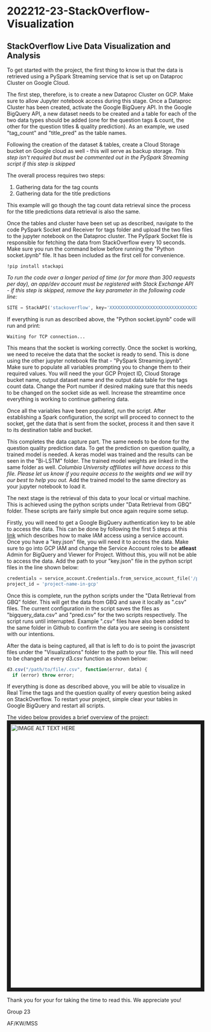 # 202212-23-StackOverflow-Visualization

## StackOverflow Live Data Visualization and Analysis

To get started with the project, the first thing to know is that the data is retrieved using a PySpark Streaming service that is set up on Dataproc Cluster on Google Cloud.

The first step, therefore, is to create a new Dataproc Cluster on GCP. Make sure to allow Jupyter notebook access during this stage.
Once a Dataproc Cluster has been created, activate the Google BigQuery API. In the Google BigQuery API, a new dataset needs to be created and a table for each of the two data types should be added (one for the question tags & count, the other for the question titles & quality prediction). As an example, we used "tag_count" and "title_pred" as the table names.

Following the creation of the dataset & tables, create a Cloud Storage bucket on Google cloud as well - this will serve as backup storage. *This step isn't required but must be commented out in the PySpark Streaming script if this step is skipped*

The overall process requires two steps:
1. Gathering data for the tag counts
2. Gathering data for the title predictions

This example will go though the tag count data retrieval since the process for the title predictions data retrieval is also the same.

Once the tables and cluster have been set up as described, navigate to the code PySpark Socket and Receiver for tags folder and upload the two files to the jupyter notebook on the Dataproc cluster. The PySpark Socket file is responsible for fetching the data from StackOverflow every 10 seconds. Make sure you run the command below before running the "Python socket.ipynb" file. It has been included as the first cell for convenience.

```!pip install stackapi```

*To run the code over a longer period of time (or for more than 300 requests per day), an app/dev account must be registered with Stack Exchange API - if this step is skipped, remove the key parameter in the following code line:*
```python
SITE = StackAPI('stackoverflow', key='XXXXXXXXXXXXXXXXXXXXXXXXXXXXXXXXXXX')
```

If everything is run as described above, the "Python socket.ipynb" code will run and print:

```Waiting for TCP connection...```

This means that the socket is working correctly. Once the socket is working, we need to receive the data that the socket is ready to send. This is done using the other jupyter notebook file that - "PySpark Streaming.ipynb". Make sure to populate all variables prompting you to change them to their required values. You will need the your GCP Project ID, Cloud Storage bucket name, output dataset name and the output data table for the tags count data. Change the Port number if desired making sure that this needs to be changed on the socket side as well. Increase the streamtime once everything is working to continue gathering data.

Once all the variables have been populated, run the script. After establishing a Spark configuration, the script will proceed to connect to the socket, get the data that is sent from the socket, process it and then save it to its destination table and bucket.

This completes the data capture part. The same needs to be done for the question quality prediction data.
To get the prediction on question quality, a trained model is needed. A keras model was trained and the results can be seen in the "Bi-LSTM" folder. The trained model weights are linked in the same folder as well. *Columbia University affiliates will have access to this file. Please let us know if you require access to the weights and we will try our best to help you out.* Add the trained model to the same directory as your jupyter notebook to load it.

The next stage is the retrieval of this data to your local or virtual machine. This is achieved using the python scripts under "Data Retrieval from GBQ" folder.
These scripts are fairly simple but once again require some setup.

Firstly, you will need to get a Google BigQuery authentication key to be able to access the data. This can be done by following the first 5 steps at this [link](https://codelabs.developers.google.com/codelabs/cloud-bigquery-nodejs?fbclid=IwAR0yvS46R5eLX2E2Epyx8Tm9FOFfEEJQsezp9ihuuwBSEHA6VypSCCJYQJ4#3) which describes how to make IAM access using a service account. Once you have a "key.json" file, you will need it to access the data. Make sure to go into GCP IAM and change the Service Account roles to be **atleast** Admin for BigQuery and Viewer for Project. Without this, you will not be able to access the data. Add the path to your "key.json" file in the python script files in the line shown below:

```python
credentials = service_account.Credentials.from_service_account_file('/path/to/json/for/GCPBigQueryAccess')
project_id = 'project-name-in-gcp'
```

Once this is complete, run the python scripts under the "Data Retrieval from GBQ" folder. This will get the data from GBQ and save it locally as ".csv" files. The current configuration in the script saves the files as "bigquery_data.csv" and "pred.csv" for the two scripts respectively. The script runs until interrupted. Example ".csv" files have also been added to the same folder in Github to confirm the data you are seeing is consistent with our intentions.

After the data is being captured, all that is left to do is to point the javascript files under the "Visualizations" folder to the path to your file. This will need to be changed at every d3.csv function as shown below:

```javascript
d3.csv("/path/to/file/.csv", function(error, data) {
  if (error) throw error;
```

If everything is done as described above, you will be able to visualize in Real Time the tags and the question quality of every question being asked on StackOverflow. To restart your project, simple clear your tables in Google BigQuery and restart all scripts.

The video below provides a brief overview of the project:
<a href="http://www.youtube.com/watch?feature=player_embedded&v=7jOH5gX1w9Q
" target="_blank"><img src="http://img.youtube.com/vi/7jOH5gX1w9Q/0.jpg" 
alt="IMAGE ALT TEXT HERE" width="1280" height="700" border="10" /></a>

Thank you for your for taking the time to read this. We appreciate you! 

Group 23

AF/KW/MSS
